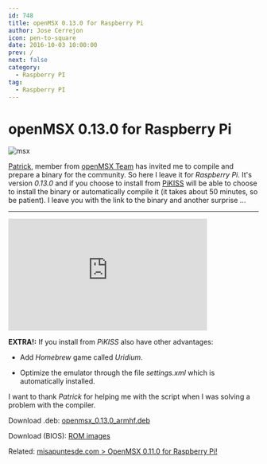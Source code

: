 ```yaml
---
id: 748
title: openMSX 0.13.0 for Raspberry Pi
author: Jose Cerrejon
icon: pen-to-square
date: 2016-10-03 10:00:00
prev: /
next: false
category:
  - Raspberry PI
tag:
  - Raspberry PI
---
```


# openMSX 0.13.0 for Raspberry Pi

![msx](/images/msx.png)

[Patrick](https://www.msx.org/wiki/Patrick_van_Arkel), member from [openMSX Team](https://www.msx.org/wiki/Team_openMSX) has invited me to compile and prepare a binary for the community. So here I leave it for *Raspberry Pi*. It's version *0.13.0* and if you choose to install from [PiKISS](https://github.com/jmcerrejon/PiKISS/blob/b04c1b058b66c68f7552d4f5a22fc63e381a19a1/scripts/emus/msx.sh) will be able to choose to install the binary or automatically compile it (it takes about 50 minutes, so be patient). I leave you with the link to the binary and another surprise ...

- - -
<iframe width="400" height="225" src="https://www.youtube.com/embed/g9xi5iobIHw?rel=0" frameborder="0" allowfullscreen></iframe>

**EXTRA!:** If you install from *PiKISS* also have other advantages:

* Add *Homebrew* game called *Uridium*.

* Optimize the emulator through the file *settings.xml* which is automatically installed.

I want to thank *Patrick* for helping me with the script when I was solving a problem with the compiler.

Download .deb: [openmsx_0.13.0_armhf.deb](/res/openmsx_0.13.0_armhf.deb)

Download (BIOS): [ROM images](http://fms.komkon.org/fMSX/#Downloads)

Related: [misapuntesde.com > OpenMSX 0.11.0 for Raspberry Pi!](/post.php?id=382)